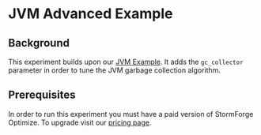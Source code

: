 # JVM Advanced Example

## Background

This experiment builds upon our [JVM Example](https://github.com/thestormforge/examples/tree/master/jvm). It adds the `gc_collector` parameter in order to tune the JVM garbage collection algorithm.

## Prerequisites

In order to run this experiment you must have a paid version of StormForge Optimize. To upgrade visit our [pricing page](https://www.stormforge.io/pricing/).
